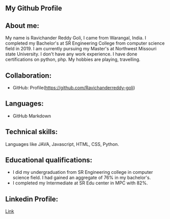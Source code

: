 ## My Github Profile

## About me:
My name is Ravichander Reddy Goli, I came from Warangal, India. I completed my Bachelor's at SR Engineering College from computer science field in 2019. I am currently pursuing my Master's at Northwest Missouri state University. I don't have any work experience. I have done certifications on python, php. My hobbies are playing, travelling. 

## Collaboration:
* GitHub: Profile(https://github.com/Ravichanderreddy-goli)

## Languages:
* GitHub Markdown

## Technical skills:
Languages like JAVA, Javascript, HTML, CSS, Python.

## Educational qualifications:
* I did my undergraduation from SR Engineering college in computer science field. I had gained an aggregate of 76% in my bachelor's. 
* I completed my Intermediate at SR Edu center in MPC with 82%.

## Linkedin Profile:
[Link](https://www.linkedin.com/in/ravichander-reddy-goli-606ab8171/)


